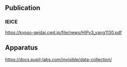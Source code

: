 ## Publication
### IEICE
https://kyoso-geidai.cwd.jp/file/news/HIPv3_yang1130.pdf
## Apparatus
https://docs.pupil-labs.com/invisible/data-collection/
